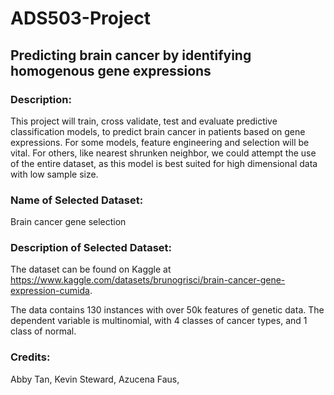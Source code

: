 # ADS503-Project

## Predicting brain cancer by identifying homogenous gene expressions

### Description:  
This project will train, cross validate, test and evaluate predictive classification models, to predict brain cancer in patients based on gene expressions.
For some models, feature engineering and selection will be vital. For others, like nearest shrunken neighbor, we could attempt the use of the entire dataset, as this model is best suited for high dimensional data with low sample size.

### Name of Selected Dataset: 
Brain cancer gene selection 

### Description of Selected Dataset: 
The dataset can be found on Kaggle at https://www.kaggle.com/datasets/brunogrisci/brain-cancer-gene-expression-cumida.

The data contains 130 instances with over 50k features of genetic data. The dependent variable is multinomial, with 4 classes of cancer types, and 1 class of normal.

### Credits:
Abby Tan,
Kevin Steward,
Azucena Faus,
